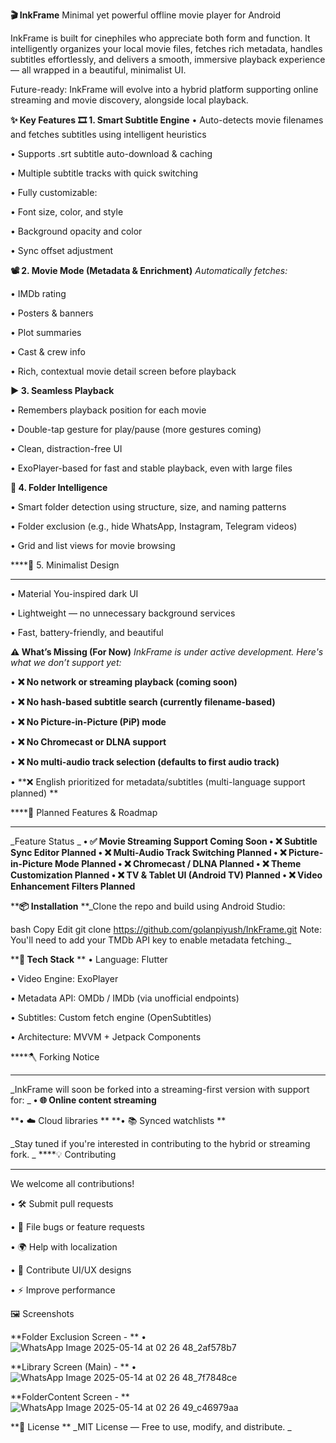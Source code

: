 ****🎬 InkFrame****
Minimal yet powerful offline movie player for Android

InkFrame is built for cinephiles who appreciate both form and function. It intelligently organizes your local movie files, fetches rich metadata, handles subtitles effortlessly, and delivers a smooth, immersive playback experience — all wrapped in a beautiful, minimalist UI.

Future-ready: InkFrame will evolve into a hybrid platform supporting online streaming and movie discovery, alongside local playback.

****✨ Key Features****
**🎞️ 1. Smart Subtitle Engine**
• Auto-detects movie filenames and fetches subtitles using intelligent heuristics

• Supports .srt subtitle auto-download & caching

• Multiple subtitle tracks with quick switching

• Fully customizable:

• Font size, color, and style

• Background opacity and color

• Sync offset adjustment

**📽️ 2. Movie Mode (Metadata & Enrichment)**
_Automatically fetches:_

• IMDb rating

• Posters & banners

• Plot summaries

• Cast & crew info

• Rich, contextual movie detail screen before playback

****▶️ 3. Seamless Playback****

• Remembers playback position for each movie

• Double-tap gesture for play/pause (more gestures coming)

• Clean, distraction-free UI

• ExoPlayer-based for fast and stable playback, even with large files

****📂 4. Folder Intelligence****

• Smart folder detection using structure, size, and naming patterns

• Folder exclusion (e.g., hide WhatsApp, Instagram, Telegram videos)

• Grid and list views for movie browsing

****🖤 5. Minimalist Design
****
• Material You-inspired dark UI

• Lightweight — no unnecessary background services

• Fast, battery-friendly, and beautiful

****⚠️ What’s Missing (For Now)****
_InkFrame is under active development. Here's what we don’t support yet:_

• **❌ No network or streaming playback (coming soon)**

• **❌ No hash-based subtitle search (currently filename-based)**

• **❌ No Picture-in-Picture (PiP) mode**

• **❌ No Chromecast or DLNA support**

• **❌ No multi-audio track selection (defaults to first audio track)**

• **❌ English prioritized for metadata/subtitles (multi-language support planned)
**

****📅 Planned Features & Roadmap
****
_Feature	Status
_
**• ✅ Movie Streaming Support	Coming Soon
• ❌ Subtitle Sync Editor	Planned
• ❌ Multi-Audio Track Switching	Planned
• ❌ Picture-in-Picture Mode	Planned
• ❌ Chromecast / DLNA	Planned
• ❌ Theme Customization	Planned
• ❌ TV & Tablet UI (Android TV)	Planned
• ❌ Video Enhancement Filters	Planned**

****📦 Installation**
**_Clone the repo and build using Android Studio:

bash
Copy
Edit
git clone https://github.com/golanpiyush/InkFrame.git
Note: You'll need to add your TMDb API key to enable metadata fetching._

****🧠 Tech Stack**
**
• Language: Flutter

• Video Engine: ExoPlayer

• Metadata API: OMDb / IMDb (via unofficial endpoints)

• Subtitles: Custom fetch engine (OpenSubtitles)

• Architecture: MVVM + Jetpack Components

****🪓 Forking Notice
****
_InkFrame will soon be forked into a streaming-first version with support for:
_
**• 🌐 Online content streaming**

**• ☁️ Cloud libraries
**
**• 📚 Synced watchlists
**

_Stay tuned if you're interested in contributing to the hybrid or streaming fork.
_
****💡 Contributing
****
We welcome all contributions!

• 🛠 Submit pull requests

• 🐞 File bugs or feature requests

• 🌍 Help with localization

• 🎨 Contribute UI/UX designs

• ⚡ Improve performance

🖼 Screenshots

**Folder Exclusion Screen -
**
• ![WhatsApp Image 2025-05-14 at 02 26 48_2af578b7](https://github.com/user-attachments/assets/7976e9bb-68df-4716-b011-238d80607d6e)

**Library Screen (Main) -
**
• ![WhatsApp Image 2025-05-14 at 02 26 48_7f7848ce](https://github.com/user-attachments/assets/0b009484-22f9-49f8-a566-8ebac1dc1053)

**FolderContent Screen - 
** 
![WhatsApp Image 2025-05-14 at 02 26 49_c46979aa](https://github.com/user-attachments/assets/9fef6e39-4794-4c66-85de-009afa3d1307)



**📄 License
**
_MIT License — Free to use, modify, and distribute.
_

